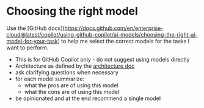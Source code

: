 # Choosing the right model

Use the [GitHub docs](https://docs.github.com/en/enterprise-cloud@latest/copilot/using-github-copilot/ai-models/choosing-the-right-ai-model-for-your-task] to help me select the correct models for the tasks I want to perform.

- This is for GitHub Copilot only - do not suggest using models directly
- Architecture as defined by the [architecture doc](../../docs/architecture.md)
- ask clarifying questions when necessary
- for each model summarize:
  - what the pros are of using this model
  - what the cons are of using this model
- be opinionated and at the end recommend a single model